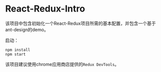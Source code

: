 # React-Redux-Intro

该项目中包含初始化一个React-Redux项目所需的基本配置，并包含一个基于ant-design的demo。

启动：

```
npm install
npm start
```

该项目建议使用chrome应用商店提供的`Redux DevTools`。
